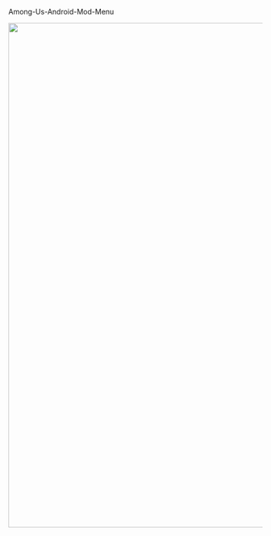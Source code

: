 Among-Us-Android-Mod-Menu

<img src="https://user-images.githubusercontent.com/89693960/132901121-72c1f3a0-caf7-4671-80f7-fc3a920c1232.jpg" width="1000" height="1000">

